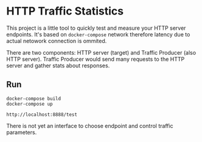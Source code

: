# HTTP Traffic Statistics

This project is a little tool to quickly test and measure your HTTP server endpoints.
It's based on `docker-compose` network therefore latency due to actual netowork connection is ommited.

There are two components: HTTP server (target) and Traffic Producer (also HTTP server).
Traffic Producer would send many requests to the HTTP server and gather stats about responses.


## Run

```
docker-compose build
docker-compose up
```

```
http://localhost:8888/test
```

There is not yet an interface to choose endpoint and control traffic parameters.

